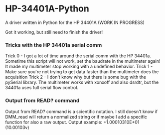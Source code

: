 # HP-34401A-Python
A driver written in Python for the HP 34401A (WORK IN PROGRESS)

Got it working, but still need to finish the driver!

### Tricks with the HP 34401a serial comm
Trick 0 - I got a lot of time around the serial comm with the HP 34401a. Sometime this script will not work, set the baudrate in the multimeter again! It made my multimeter stop working with a undefined behavior.
Trick 1 - Make sure you're not trying to get data faster than the multimeter does the acquisition
Trick 2 - I don't know why but there is some bug with the pySerial library. The multimeter works with xonxoff and also dsrdtr, but the 34401a uses full serial flow control. 

### Output from READ? command
Output from READ? command is a scientific notation.
I still doesn't know if DMM_read will return a normalized string or if maybe I add a specific function for also a raw output.
Output example: +1.00010310E+01 (10.00103v)

